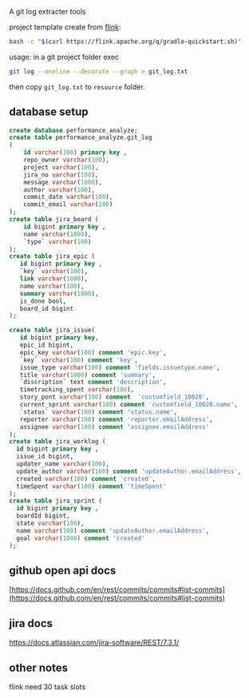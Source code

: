 A git log extracter tools

project template create from [flink](https://nightlies.apache.org/flink/flink-docs-release-1.10/dev/projectsetup/java_api_quickstart.html#gradle):
```bash
bash -c "$(curl https://flink.apache.org/q/gradle-quickstart.sh)"
```

usage:
in a git project folder exec
```bash
git log --oneline --decorate --graph > git_log.txt
```
then copy `git_log.txt` to `resource` folder.

## database setup

```sql
create database performance_analyze;
create table performance_analyze.git_log
(
    id varchar(100) primary key ,
    repo_owner varchar(100),
    project varchar(100),
    jira_no varchar(100),
    message varchar(1000),
    author varchar(100),
    commit_date varchar(100),
    commit_email varchar(100)
);
create table jira_board (
    id bigint primary key ,
    name varchar(1000),
    `type` varchar(100)
);
create table jira_epic (
   id bigint primary key ,
   `key` varchar(100),
   link varchar(1000),
   name varchar(100),
   summary varchar(1000),
   is_done bool,
   board_id bigint
);

create table jira_issue(
   id bigint primary key,
   epic_id bigint,
   epic_key varchar(100) comment 'epic.key',
   `key` varchar(100) comment 'key',
   issue_type varchar(100) comment 'fields.issuetype.name',
   title varchar(1000) comment 'summary',
   `discription` text comment 'description',
   timetracking_spent varchar(100),
   story_pont varchar(100) comment  'customfield_10028',
   current_sprint varchar(100) comment 'customfield_10020.name',
   `status` varchar(100) comment 'status.name',
   reporter varchar(100) comment 'reporter.emailAddress',
   assignee varchar(100) comment 'assignee.emailAddress'
);
create table jira_worklog (
  id bigint primary key ,
  issue_id bigint,
  updater_name varchar(100),
  update_author varchar(100) comment 'updateAuthor.emailAddress',
  created varchar(100) comment 'created',
  timeSpent varchar(100) comment 'timeSpent'
);
create table jira_sprint (
  id bigint primary key ,
  boardId bigint,
  state varchar(100),
  name varchar(100) comment 'updateAuthor.emailAddress',
  goal varchar(1000) comment 'created'
);

```

## github open api docs
[https://docs.github.com/en/rest/commits/commits#list-commits](https://docs.github.com/en/rest/commits/commits#list-commits)

## jira docs
https://docs.atlassian.com/jira-software/REST/7.3.1/

## other notes
flink need 30 task slots